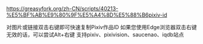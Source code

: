 https://greasyfork.org/zh-CN/scripts/40213-%E5%BF%AB%E9%80%9F%E5%A4%8D%E5%88%B6pixiv-id

对图片或链接双击右键即可快速复制Pixiv作品ID 如果您使用Edge浏览器双击右键无效的话，可以尝试Alt+右键 支持pixiv、pixivision、saucenao、iqdb站点
